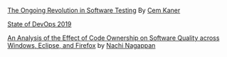 [The Ongoing Revolution in Software Testing](http://www.kaner.com/pdfs/TheOngoingRevolution.pdf) By [Cem Kaner](http://kaner.com/?page_id=5)

[State of DevOps 2019](https://services.google.com/fh/files/misc/state-of-devops-2019.pdf)

[An Analysis of the Effect of Code Ownership on Software Quality across Windows, Eclipse, and Firefox](https://www.microsoft.com/en-us/research/publication/an-analysis-of-the-effect-of-code-ownership-on-software-quality-across-windows-eclipse-and-firefox/) by [Nachi Nagappan](https://nachinagappan.github.io/)


